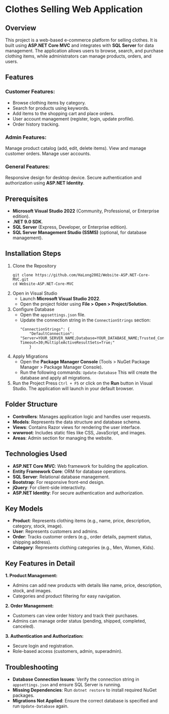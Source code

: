 # Clothes Selling Web Application

## Overview

This project is a web-based e-commerce platform for selling clothes. It is built using **ASP.NET Core MVC** and integrates with **SQL Server** for data management. The application allows users to browse, search, and purchase clothing items, while administrators can manage products, orders, and users.

## Features

### Customer Features:

- Browse clothing items by category.
- Search for products using keywords.
- Add items to the shopping cart and place orders.
- User account management (register, login, update profile).
- Order history tracking.

### Admin Features:

Manage product catalog (add, edit, delete items).
View and manage customer orders.
Manage user accounts.

### General Features:

Responsive design for desktop device.
Secure authentication and authorization using **ASP.NET Identity**.

## Prerequisites

- **Microsoft Visual Studio 2022** (Community, Professional, or Enterprise edition).
- **.NET 9.0 SDK**.
- **SQL Server** (Express, Developer, or Enterprise edition).
- **SQL Server Management Studio (SSMS)** (optional, for database management).

## Installation Steps

1. Clone the Repository
   ```
   git clone https://github.com/HaLong2002/Website-ASP.NET-Core-MVC.git
   cd Website-ASP.NET-Core-MVC
   ```
2. Open in Visual Studio
   - Launch **Microsoft Visual Studio 2022**.
   - Open the project folder using **File > Open > Project/Solution**.
3. Configure Database
   - Open the `appsettings.json` file.
   - Update the connection string in the `ConnectionStrings` section:
     ```
     "ConnectionStrings": {
         "DefaultConnection": "Server=YOUR_SERVER_NAME;Database=YOUR_DATABASE_NAME;Trusted_Connection=True;TrustServerCertificate=True;Connection Timeout=30;MultipleActiveResultSets=True;"
         }
     ```
4. Apply Migrations
   - Open the **Package Manager Console** (Tools > NuGet Package Manager > Package Manager Console).
   - Run the following commands:
     `Update-Database`
     This will create the database and apply all migrations.
5. Run the Project
   Press `Ctrl + F5` or click on the **Run** button in Visual Studio.
   The application will launch in your default browser.

## Folder Structure

- **Controllers**: Manages application logic and handles user requests.
- **Models**: Represents the data structure and database schema.
- **Views**: Contains Razor views for rendering the user interface.
- **wwwroot**: Includes static files like CSS, JavaScript, and images.
- **Areas**: Admin section for managing the website.

## Technologies Used

- **ASP.NET Core MVC**: Web framework for building the application.
- **Entity Framework Core**: ORM for database operations.
- **SQL Server**: Relational database management.
- **Bootstrap**: For responsive front-end design.
- **jQuery**: For client-side interactivity.
- **ASP.NET Identity**: For secure authentication and authorization.

## Key Models

- **Product**: Represents clothing items (e.g., name, price, description, category, stock, image).
- **User**: Represents customers and admins.
- **Order**: Tracks customer orders (e.g., order details, payment status, shipping address).
- **Category**: Represents clothing categories (e.g., Men, Women, Kids).

## Key Features in Detail

**1. Product Management:**

- Admins can add new products with details like name, price, description, stock, and images.
- Categories and product filtering for easy navigation.

**2. Order Management:**

- Customers can view order history and track their purchases.
- Admins can manage order status (pending, shipped, completed, canceled).

**3. Authentication and Authorization:**

- Secure login and registration.
- Role-based access (customers, admin, superadmin).

## Troubleshooting

- **Database Connection Issues**: Verify the connection string in `appsettings.json` and ensure SQL Server is running.
- **Missing Dependencies**: Run `dotnet restore` to install required NuGet packages.
- **Migrations Not Applied**: Ensure the correct database is specified and run `Update-Database` again.
